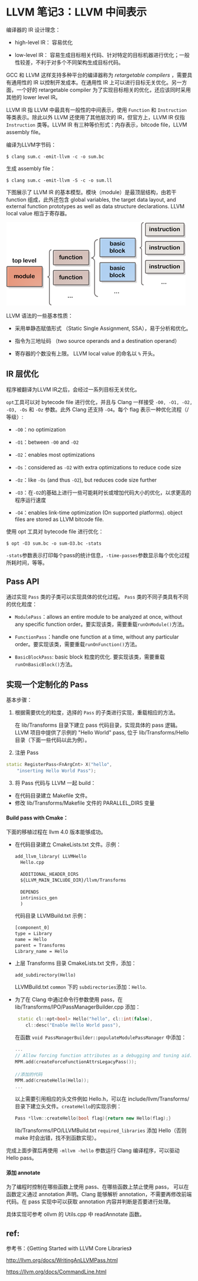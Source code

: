 
# LLVM 笔记3：LLVM 中间表示

编译器的 IR 设计理念：

- high-level IR： 容易优化

- low-level IR： 容易生成目标相关代码、针对特定的目标机器进行优化；一般性较差，不利于对多个不同架构生成目标代码。

GCC 和 LLVM 这样支持多种平台的编译器称为 *retargetable compilers* ，需要具有通用性的 IR 以控制开发成本。在通用性 IR 上可以进行目标无关优化。另一方面，一个好的 retargetable compiler 为了实现目标相关的优化，还应该同时采用其他的 lower level IR。

LLVM IR 指 LLVM 中最具有一般性的中间表示，使用 `Function` 和 `Instruction` 等类表示。除此以外 LLVM 还使用了其他层次的 IR，但官方上，LLVM IR 仅指 `Instruction` 类等。LLVM IR 有三种等价形式：内存表示，bitcode file，LLVM assembly file。

编译为LLVM字节码：

    $ clang sum.c -emit-llvm -c -o sum.bc

生成 assembly file：

    $ clang sum.c -emit-llvm -S -c -o sum.ll

下图展示了 LLVM IR 的基本模型。模块（module）是最顶层结构，由若干 function 组成，此外还包含 global variables, the target data layout, and external
function prototypes as well as data structure declarations. LLVM local value 相当于寄存器。

![](llvm_IR_model.png)

LLVM 语法的一些基本性质：

- 采用单静态赋值形式 （Static Single Assignment, SSA），易于分析和优化。

- 指令为三地址码
（two source operands and a destination operand）

- 寄存器的个数没有上限。
LLVM local value 的命名以 `%` 开头。

## IR 层优化

程序被翻译为LLVM IR之后，会经过一系列目标无关优化。

`opt`工具可以对 bytecode file 进行优化，并且与 Clang 一样接受 `-O0, -O1, -O2, -O3, -Os` 和 `-Oz` 参数。此外 Clang 还支持 `-O4`。每个 flag 表示一种优化流程（/等级）:

- `-O0`：no optimization

- `-O1`：between `-O0` and `-O2`

- `-O2`：enables most optimizations

- `-Os`：considered as `-O2` with extra optimizations to reduce code size

- `-Oz`：like `-Os` (and thus `-O2`), but
reduces code size further

- `-O3`：在`-O2`的基础上进行一些可能耗时长或增加代码大小的优化，以求更高的程序运行速度

- `-O4`：enables link-time optimization (On supported platforms). object files are stored as LLVM bitcode file.

使用 opt 工具对 bytecode file 进行优化：

    $ opt -O3 sum.bc -o sum-O3.bc -stats

`-stats`参数表示打印每个pass的统计信息，`-time-passes`参数显示每个优化过程所耗时间，等等。

## Pass API

通过实现 `Pass` 类的子类可以实现具体的优化过程。
`Pass` 类的不同子类具有不同的优化粒度：

- `ModulePass`：allows an entire module to
be analyzed at once, without any specific function order。要实现该类，需要重载`runOnModule()`方法。

- `FunctionPass`：handle one function at a
time, without any particular order。要实现该类，需要重载`runOnFunction()`方法。

- `BasicBlockPass`: basic block 粒度的优化. 要实现该类，需要重载`runOnBasicBlock()`方法。

## 实现一个定制化的 Pass

基本步骤：

1. 根据需要优化的粒度，选择的 `Pass` 的子类进行实现，重载相应的方法。

    在 lib/Transforms 目录下建立 pass 代码目录，实现具体的 pass 逻辑。LLVM 项目中提供了示例的 "Hello World" pass, 位于 lib/Transforms/Hello 目录（下面一些代码以此为例）。

2. 注册 Pass

  ```c++    
  static RegisterPass<FnArgCnt> X("hello",
      "inserting Hello World Pass");
  ```

3. 将 Pass 代码与 LLVM 一起 build：

  - 在代码目录建立 Makefile 文件。
  - 修改 lib/Transforms/Makefile 文件的 PARALLEL_DIRS 变量


#### Build pass with Cmake：

下面的移植过程在 llvm 4.0 版本能够成功。

- 在代码目录建立 CmakeLists.txt 文件。示例：

  ```
  add_llvm_library( LLVMHello
    Hello.cpp

    ADDITIONAL_HEADER_DIRS
    ${LLVM_MAIN_INCLUDE_DIR}/llvm/Transforms

    DEPENDS
    intrinsics_gen
    )
  ```

  代码目录 LLVMBuild.txt 示例：

  ```
  [component_0]
  type = Library
  name = Hello
  parent = Transforms
  Library_name = Hello
  ```

- 上层 Transforms 目录 CmakeLists.txt 文件，添加：

  ```
  add_subdirectory(Hello)
  ```

  LLVMBuild.txt `common` 下的 `subdirectories`添加：`Hello`.

- 为了在 Clang 中通过命令行参数使用 pass，在 lib/Transforms/IPO/PassManagerBuilder.cpp 添加：

  ```c++
   static cl::opt<bool> Hello("hello", cl::int(false),
      cl::desc("Enable Hello World pass"),
  ```

  在函数 `void PassManagerBuilder::populateModulePassManager` 中添加：
  ```c++
  ...
  // Allow forcing function attributes as a debugging and tuning aid.
  MPM.add(createForceFunctionAttrsLegacyPass());

  //添加的代码
  MPM.add(createHello(Hello));
  ...
  ```

  以上需要引用相应的头文件例如 Hello.h，可以在 include/llvm/Transforms/ 目录下建立头文件。`createHello`的实现示例：

  ```c++
  Pass *llvm::createHello(bool flag){return new Hello(flag);}
  ```

  lib/Transforms/IPO/LLVMBuild.txt `required_libraries` 添加 Hello（否则 make 时会出错，找不到函数实现）。

完成上面步骤后再使用 `-mllvm -hello` 参数运行 Clang 编译程序，可以驱动 Hello pass。

#### 添加 annotate

为了编程时控制在哪些函数上使用 pass、在哪些函数上禁止使用 pass，
可以在函数定义通过 annotation 声明。Clang 能够解析 annotation，不需要再修改前端代码。在 pass 实现中可以获取 annotation 内容并判断是否要进行处理。

具体实现可参考 ollvm 的 Utils.cpp 中 readAnnotate 函数。

## ref:

参考书：《Getting Started with LLVM Core Libraries》

http://llvm.org/docs/WritingAnLLVMPass.html

https://llvm.org/docs/CommandLine.html

<br/><br/>

